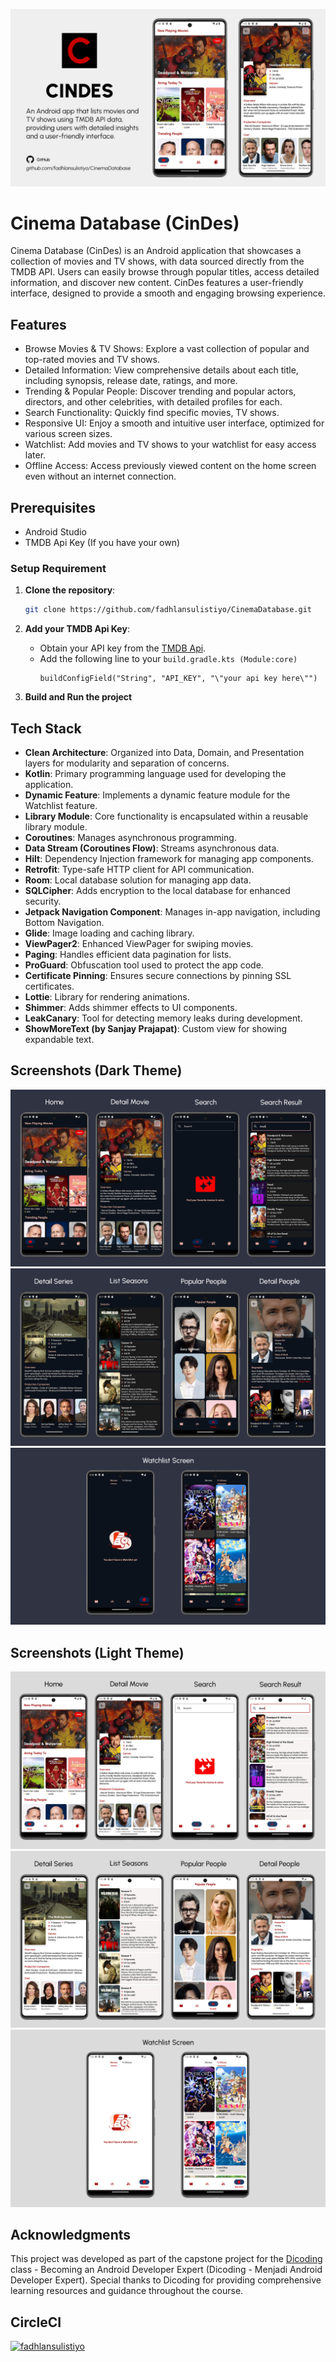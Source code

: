 ![App Screenshot](screenshots/main_banner_v2.png)

# Cinema Database (CinDes)

Cinema Database (CinDes) is an Android application that showcases a collection of movies and TV shows, with data sourced directly from the TMDB API. Users can easily browse through popular titles, access detailed information, and discover new content. CinDes features a user-friendly interface, designed to provide a smooth and engaging browsing experience.

## Features
- Browse Movies & TV Shows: Explore a vast collection of popular and top-rated movies and TV shows.
- Detailed Information: View comprehensive details about each title, including synopsis, release date, ratings, and more.
- Trending & Popular People: Discover trending and popular actors, directors, and other celebrities, with detailed profiles for each.
- Search Functionality: Quickly find specific movies, TV shows.
- Responsive UI: Enjoy a smooth and intuitive user interface, optimized for various screen sizes.
- Watchlist: Add movies and TV shows to your watchlist for easy access later.
- Offline Access: Access previously viewed content on the home screen even without an internet connection.

## Prerequisites

- Android Studio
- TMDB Api Key (If you have your own)

### Setup Requirement 

1. **Clone the repository**:
    ```bash
    git clone https://github.com/fadhlansulistiyo/CinemaDatabase.git
    ```

2. **Add your TMDB Api Key**:
    - Obtain your API key from the [TMDB Api](https://developer.themoviedb.org).
    - Add the following line to your `build.gradle.kts (Module:core)`
      ```
      buildConfigField("String", "API_KEY", "\"your api key here\"")
      ```

3. **Build and Run the project**

## Tech Stack

- **Clean Architecture**: Organized into Data, Domain, and Presentation layers for modularity and separation of concerns.
- **Kotlin**: Primary programming language used for developing the application.
- **Dynamic Feature**: Implements a dynamic feature module for the Watchlist feature.
- **Library Module**: Core functionality is encapsulated within a reusable library module.
- **Coroutines**: Manages asynchronous programming.
- **Data Stream (Coroutines Flow)**: Streams asynchronous data.
- **Hilt**: Dependency Injection framework for managing app components.
- **Retrofit**: Type-safe HTTP client for API communication.
- **Room**: Local database solution for managing app data.
- **SQLCipher**: Adds encryption to the local database for enhanced security.
- **Jetpack Navigation Component**: Manages in-app navigation, including Bottom Navigation.
- **Glide**: Image loading and caching library.
- **ViewPager2**: Enhanced ViewPager for swiping movies.
- **Paging**: Handles efficient data pagination for lists.
- **ProGuard**: Obfuscation tool used to protect the app code.
- **Certificate Pinning**: Ensures secure connections by pinning SSL certificates.
- **Lottie**: Library for rendering animations.
- **Shimmer**: Adds shimmer effects to UI components.
- **LeakCanary**: Tool for detecting memory leaks during development.
- **ShowMoreText (by Sanjay Prajapat)**: Custom view for showing expandable text.

## Screenshots (Dark Theme)

![](screenshots/banner1-dark.png)
![](screenshots/banner2-dark.png)
![](screenshots/banner3-dark.png)

## Screenshots (Light Theme)

![](screenshots/banner1-light.png)
![](screenshots/banner2-light.png)
![](screenshots/banner3-light.png)

## Acknowledgments

This project was developed as part of the capstone project for the [Dicoding](https://www.dicoding.com/academies/165) class - Becoming an Android Developer Expert (Dicoding - Menjadi Android Developer Expert). Special thanks to Dicoding for providing comprehensive learning resources and guidance throughout the course.

## CircleCI
[![fadhlansulistiyo](https://circleci.com/gh/fadhlansulistiyo/CinemaDatabase.svg?style=svg)](https://circleci.com/gh/fadhlansulistiyo/CinemaDatabase)
